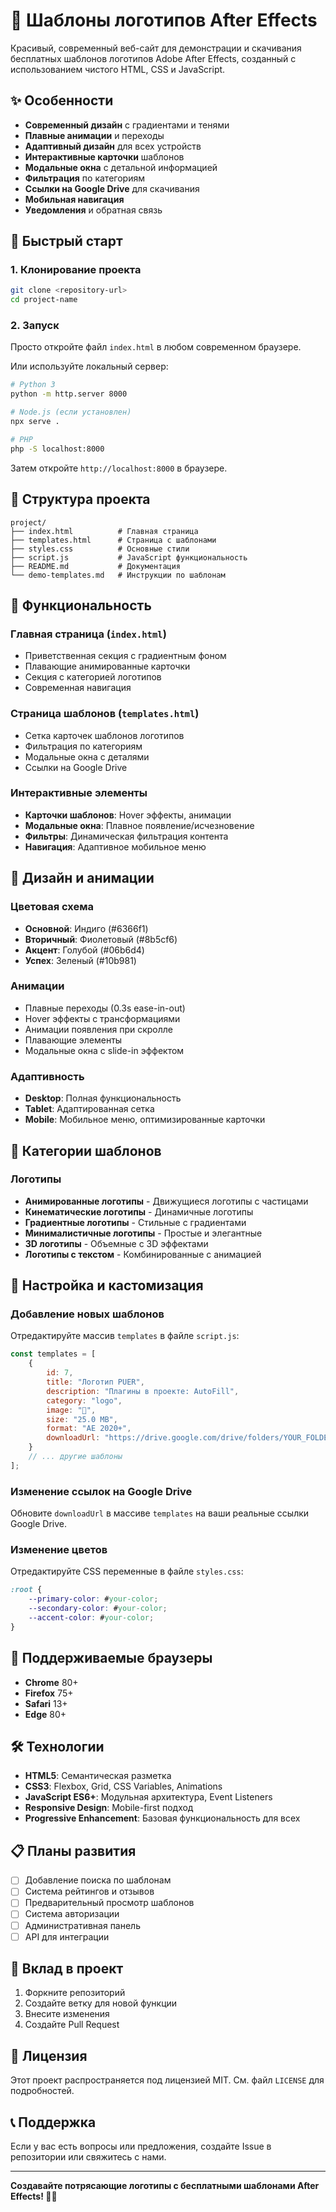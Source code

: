 # 🚀 Шаблоны логотипов After Effects

Красивый, современный веб-сайт для демонстрации и скачивания бесплатных шаблонов логотипов Adobe After Effects, созданный с использованием чистого HTML, CSS и JavaScript.

## ✨ Особенности

- **Современный дизайн** с градиентами и тенями
- **Плавные анимации** и переходы
- **Адаптивный дизайн** для всех устройств
- **Интерактивные карточки** шаблонов
- **Модальные окна** с детальной информацией
- **Фильтрация** по категориям
- **Ссылки на Google Drive** для скачивания
- **Мобильная навигация**
- **Уведомления** и обратная связь

## 🚀 Быстрый старт

### 1. Клонирование проекта
```bash
git clone <repository-url>
cd project-name
```

### 2. Запуск
Просто откройте файл `index.html` в любом современном браузере.

Или используйте локальный сервер:
```bash
# Python 3
python -m http.server 8000

# Node.js (если установлен)
npx serve .

# PHP
php -S localhost:8000
```

Затем откройте `http://localhost:8000` в браузере.

## 📁 Структура проекта

```
project/
├── index.html          # Главная страница
├── templates.html      # Страница с шаблонами
├── styles.css          # Основные стили
├── script.js           # JavaScript функциональность
├── README.md           # Документация
└── demo-templates.md   # Инструкции по шаблонам
```

## 🎯 Функциональность

### Главная страница (`index.html`)
- Приветственная секция с градиентным фоном
- Плавающие анимированные карточки
- Секция с категорией логотипов
- Современная навигация

### Страница шаблонов (`templates.html`)
- Сетка карточек шаблонов логотипов
- Фильтрация по категориям
- Модальные окна с деталями
- Ссылки на Google Drive

### Интерактивные элементы
- **Карточки шаблонов**: Hover эффекты, анимации
- **Модальные окна**: Плавное появление/исчезновение
- **Фильтры**: Динамическая фильтрация контента
- **Навигация**: Адаптивное мобильное меню

## 🎨 Дизайн и анимации

### Цветовая схема
- **Основной**: Индиго (#6366f1)
- **Вторичный**: Фиолетовый (#8b5cf6)
- **Акцент**: Голубой (#06b6d4)
- **Успех**: Зеленый (#10b981)

### Анимации
- Плавные переходы (0.3s ease-in-out)
- Hover эффекты с трансформациями
- Анимации появления при скролле
- Плавающие элементы
- Модальные окна с slide-in эффектом

### Адаптивность
- **Desktop**: Полная функциональность
- **Tablet**: Адаптированная сетка
- **Mobile**: Мобильное меню, оптимизированные карточки

## 🚀 Категории шаблонов

### Логотипы
- **Анимированные логотипы** - Движущиеся логотипы с частицами
- **Кинематические логотипы** - Динамичные логотипы
- **Градиентные логотипы** - Стильные с градиентами
- **Минималистичные логотипы** - Простые и элегантные
- **3D логотипы** - Объемные с 3D эффектами
- **Логотипы с текстом** - Комбинированные с анимацией

## 🔧 Настройка и кастомизация

### Добавление новых шаблонов
Отредактируйте массив `templates` в файле `script.js`:

```javascript
const templates = [
    {
        id: 7,
        title: "Логотип PUER",
        description: "Плагины в проекте: AutoFill",
        category: "logo",
        image: "🚀",
        size: "25.0 MB",
        format: "AE 2020+",
        downloadUrl: "https://drive.google.com/drive/folders/YOUR_FOLDER_ID"
    }
    // ... другие шаблоны
];
```

### Изменение ссылок на Google Drive
Обновите `downloadUrl` в массиве `templates` на ваши реальные ссылки Google Drive.

### Изменение цветов
Отредактируйте CSS переменные в файле `styles.css`:

```css
:root {
    --primary-color: #your-color;
    --secondary-color: #your-color;
    --accent-color: #your-color;
}
```

## 📱 Поддерживаемые браузеры

- **Chrome** 80+
- **Firefox** 75+
- **Safari** 13+
- **Edge** 80+

## 🛠️ Технологии

- **HTML5**: Семантическая разметка
- **CSS3**: Flexbox, Grid, CSS Variables, Animations
- **JavaScript ES6+**: Модульная архитектура, Event Listeners
- **Responsive Design**: Mobile-first подход
- **Progressive Enhancement**: Базовая функциональность для всех

## 📋 Планы развития

- [ ] Добавление поиска по шаблонам
- [ ] Система рейтингов и отзывов
- [ ] Предварительный просмотр шаблонов
- [ ] Система авторизации
- [ ] Административная панель
- [ ] API для интеграции

## 🤝 Вклад в проект

1. Форкните репозиторий
2. Создайте ветку для новой функции
3. Внесите изменения
4. Создайте Pull Request

## 📄 Лицензия

Этот проект распространяется под лицензией MIT. См. файл `LICENSE` для подробностей.

## 📞 Поддержка

Если у вас есть вопросы или предложения, создайте Issue в репозитории или свяжитесь с нами.

---

**Создавайте потрясающие логотипы с бесплатными шаблонами After Effects! 🚀✨**
